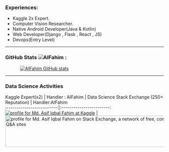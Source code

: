 ### Experiences: 
  
 - Kaggle 2x Expert.
 - Computer Vision Researcher.
 - Native Android Developer(Java & Kotlin)
 - Web Developer(Django , Flask , React , JS)
 - Devops(Entry Level)
  
<hr>

### GitHub Stats <img src="https://komarev.com/ghpvc/?username=AIFahim" alt="AIFahim" /> :
   &nbsp; &nbsp; &nbsp; &nbsp; &nbsp; &nbsp; [![AIFahim GitHub stats](https://github-readme-stats.vercel.app/api?username=AIFahim&show_icons=true&theme=radical)](https://github.com/anuraghazra/github-readme-stats)
   
<hr> 
 
### Data Science Activities 
 
Kaggle Expert(x2) | Handler : AIFahim          |  Data Science Stack Exchange (250+ Reputation) | Handler:AIFahim        
:-------------------------:|:------------------------:
<a href="https://www.kaggle.com/aifahim"><img src="https://user-images.githubusercontent.com/33654834/106263129-2bfe7680-624e-11eb-9886-9b82089e6885.png"  alt="profile for Md. Asif Iqbal Fahim at Kaggle" title="profile for Md. Asif Iqbal Fahim at Kaggle, World Best Data Science community"></a> | <a href="https://stackexchange.com/users/18447196/md-asif-iqbal-fahim"><img src="https://stackexchange.com/users/flair/18447196.png" width="624" height="100" alt="profile for Md. Asif Iqbal Fahim on Stack Exchange, a network of free, community-driven Q&amp;A sites" title="profile for Md. Asif Iqbal Fahim on Stack Exchange, a network of free, community-driven Q&amp;A sites" /></a>

 
 
 <!--
 
 <p align="left"> <img src="https://komarev.com/ghpvc/?username=AIFahim" alt="AIFahim" /> </p>
 
### Find me at Kaggle:
   &nbsp; &nbsp; &nbsp; &nbsp; &nbsp; &nbsp;  &nbsp; &nbsp; &nbsp; &nbsp; &nbsp; &nbsp;  <a href="https://www.kaggle.com/aifahim"><img src="https://user-images.githubusercontent.com/33654834/106263129-2bfe7680-624e-11eb-9886-9b82089e6885.png" width="1000" height="300" alt="profile for Md. Asif Iqbal Fahim at Kaggle" title="profile for Md. Asif Iqbal Fahim at Kaggle, World Best Data Science community"></a>
 

### Find me at Data Science StackExchange:
<p align="center">
<a href="https://stackexchange.com/users/18447196/md-asif-iqbal-fahim"><img src="https://stackexchange.com/users/flair/18447196.png" width="208" height="58" alt="profile for Md. Asif Iqbal Fahim on Stack Exchange, a network of free, community-driven Q&amp;A sites" title="profile for Md. Asif Iqbal Fahim on Stack Exchange, a network of free, community-driven Q&amp;A sites" /></a></p>



<!--
&nbsp; &nbsp; &nbsp; &nbsp; &nbsp; &nbsp;  &nbsp; &nbsp; &nbsp; &nbsp; &nbsp; &nbsp; &nbsp; &nbsp; &nbsp; &nbsp; &nbsp; &nbsp; &nbsp; &nbsp; 
![Github Stats By Md. Asif Iqbal Fahim](https://github-readme-stats.vercel.app/api?username=AIFahim&show_icons=true&title_color=fff&icon_color=79ff97&text_color=9f9f9f&bg_color=151515) 
[![Top Langs](https://github-readme-stats.vercel.app/api/top-langs/?username=AIFahim&layout=compact)](https://github.com/anuraghazra/github-readme-stats)


 [![willianrod's wakatime stats](https://github-readme-stats.vercel.app/api/wakatime?username=AIFahim)](https://github.com/anuraghazra/github-readme-stats)
 
**AIFahim/AIFahim** is a ✨ _special_ ✨ repository because its `README.md` (this file) appears on your GitHub profile.

Here are some ideas to get you started:

- 🔭 I’m currently working on ...
- 🌱 I’m currently learning ...
- 👯 I’m looking to collaborate on ...
- 🤔 I’m looking for help with ...
- 💬 Ask me about ...
- 📫 How to reach me: ...
- 😄 Pronouns: ...
- ⚡ Fun fact: ...

<a href="https://stackexchange.com/users/18447196/md-asif-iqbal-fahim"><img src="https://stackexchange.com/users/flair/18447196.png" width="1040" height="240" alt="profile for Md. Asif Iqbal Fahim on Stack Exchange, a network of free, community-driven Q&amp;A sites" title="profile for Md. Asif Iqbal Fahim on Stack Exchange, a network of free, community-driven Q&amp;A sites" /></a>

-->
